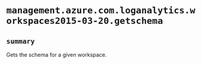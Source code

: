 # `management.azure.com.loganalytics.workspaces2015-03-20.getschema`

## `summary`
Gets the schema for a given workspace.


